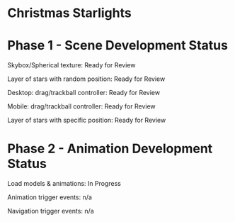 # Christmas Starlights
# Phase 1 - Scene Development		Status

Skybox/Spherical texture:		Ready for Review

Layer of stars with random position:	Ready for Review

Desktop: drag/trackball controller:	Ready for Review

Mobile: drag/trackball controller:	Ready for Review

Layer of stars with specific position: 	Ready for Review
	
# Phase 2 - Animation Development		Status

Load models & animations:		In Progress

Animation trigger events:		n/a

Navigation trigger events:		n/a
